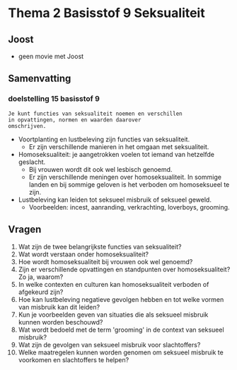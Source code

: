 # Thema 2 Basisstof 9 Seksualiteit


## Joost

- geen movie met Joost

## Samenvatting
### doelstelling 15 basisstof 9

```
Je kunt functies van seksualiteit noemen en verschillen
in opvattingen, normen en waarden daarover
omschrijven.
```	

- Voortplanting en lustbeleving zijn functies van
    seksualiteit.
	- Er zijn verschillende manieren in het omgaan met
    seksualiteit.
- Homoseksualiteit: je aangetrokken voelen tot
    iemand van hetzelfde geslacht.
	- Bij vrouwen wordt dit ook wel lesbisch genoemd.
	- Er zijn verschillende meningen over
	    homoseksualiteit. In sommige landen en
	    bij sommige geloven is het verboden om
	    homoseksueel te zijn.
- Lustbeleving kan leiden tot seksueel misbruik of
    seksueel geweld.
	- Voorbeelden: incest, aanranding, verkrachting,
    loverboys, grooming.


## Vragen

1. Wat zijn de twee belangrijkste functies van seksualiteit?
2. Wat wordt verstaan onder homoseksualiteit?
3. Hoe wordt homoseksualiteit bij vrouwen ook wel genoemd?
4. Zijn er verschillende opvattingen en standpunten over homoseksualiteit? Zo ja, waarom?
5. In welke contexten en culturen kan homoseksualiteit verboden of afgekeurd zijn?
6. Hoe kan lustbeleving negatieve gevolgen hebben en tot welke vormen van misbruik kan dit leiden?
7. Kun je voorbeelden geven van situaties die als seksueel misbruik kunnen worden beschouwd?
8. Wat wordt bedoeld met de term 'grooming' in de context van seksueel misbruik?
9. Wat zijn de gevolgen van seksueel misbruik voor slachtoffers?
10. Welke maatregelen kunnen worden genomen om seksueel misbruik te voorkomen en slachtoffers te helpen?

<!--
## Antwoorden

1. De twee belangrijkste functies van seksualiteit zijn voortplanting en lustbeleving.

2. Homoseksualiteit verwijst naar het gevoel van aantrekking tot iemand van hetzelfde geslacht.

3. Bij vrouwen wordt homoseksualiteit ook wel lesbisch genoemd.

4. Ja, er zijn verschillende opvattingen en standpunten over homoseksualiteit. Sommige mensen en culturen accepteren en ondersteunen homoseksualiteit, terwijl anderen het afkeuren of zelfs verbieden vanuit religieuze, culturele of sociale overtuigingen.

5. Homoseksualiteit kan afgekeurd of zelfs verboden zijn in sommige landen en religies vanwege traditionele normen en overtuigingen.

6. Lustbeleving kan leiden tot verschillende vormen van seksueel misbruik, zoals incest, aanranding, verkrachting, loverboys en grooming.

7. Voorbeelden van situaties die als seksueel misbruik kunnen worden beschouwd zijn onder andere ongewenste aanrakingen, verkrachting, seksuele intimidatie en uitbuiting.

8. 'Grooming' verwijst naar het proces waarbij een volwassene, meestal met kwade bedoelingen, contact legt met een minderjarige met als doel een vertrouwensband op te bouwen en deze vervolgens te manipuleren voor seksuele doeleinden.

9. De gevolgen van seksueel misbruik voor slachtoffers kunnen zowel fysiek als emotioneel zijn, variërend van lichamelijke verwondingen tot trauma, depressie, angststoornissen en langdurige psychologische schade.

10. Maatregelen om seksueel misbruik te voorkomen en slachtoffers te helpen omvatten onder andere voorlichting en educatie over grenzen en respect, het stimuleren van open communicatie over seksualiteit, het aanmoedigen van het melden van misbruik en het bieden van professionele hulp en ondersteuning aan slachtoffers.
-->


